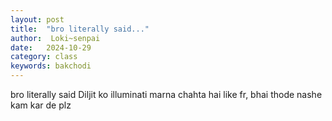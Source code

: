 ```yaml
---
layout: post
title:  "bro literally said..."
author:  Loki~senpai
date:   2024-10-29
category: class
keywords: bakchodi
---
```


bro literally said Diljit ko illuminati marna chahta hai like fr, bhai thode nashe kam kar de plz


